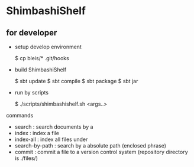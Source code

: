 ShimbashiShelf
======================


for developer
----------------------

* setup develop environment

    $ cp bleis/* .git/hooks

* build ShimbashiShelf

    $ sbt update
    $ sbt compile
    $ sbt package
    $ sbt jar

* run by scripts

    $ ./scripts/shimbashishelf.sh <command> <args..> 

commands
- search <word>         : search documents by a <word>
- index <filepath>      : index a file
- index-all <directory> : index all files under <directory>
- search-by-path        : search by a absolute path (enclosed phrase)
- commit <filepath>     : commit a file to a version control system (repository directory is ./files/)
